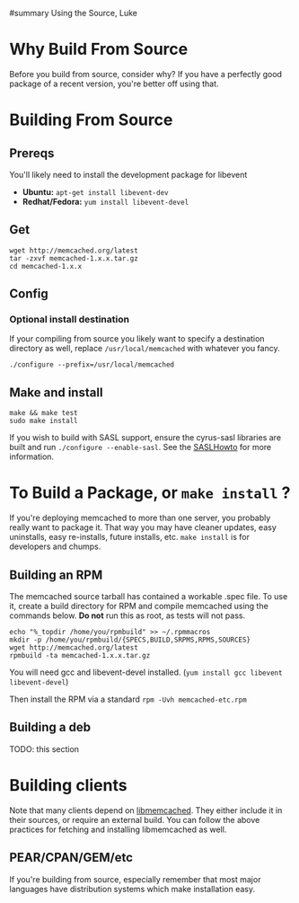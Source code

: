 ﻿#summary Using the Source, Luke



# Why Build From Source #

Before you build from source, consider why? If you have a perfectly good package of a recent version, you're better off using that.

# Building From Source #
## Prereqs ##
You'll likely need to install the development package for libevent
  * **Ubuntu:** `apt-get install libevent-dev`
  * **Redhat/Fedora:** `yum install libevent-devel`
## Get ##
```
wget http://memcached.org/latest
tar -zxvf memcached-1.x.x.tar.gz
cd memcached-1.x.x
```

## Config ##
### Optional install destination ###
If your compiling from source you likely want to specify a destination directory as well, replace `/usr/local/memcached` with whatever you fancy.
```
./configure --prefix=/usr/local/memcached
```
## Make and install ##
```
make && make test
sudo make install
```

If you wish to build with SASL support, ensure the cyrus-sasl libraries are built and run `./configure --enable-sasl`. See the [SASLHowto](SASLHowto.md) for more information.

# To Build a Package, or `make install` ? #

If you're deploying memcached to more than one server, you probably really want to package it. That way you may have cleaner updates, easy uninstalls, easy re-installs, future installs, etc. `make install` is for developers and chumps.

## Building an RPM ##

The memcached source tarball has contained a workable .spec file. To use it, create a build directory for RPM and compile memcached using the commands below. **Do not** run this as root, as tests will not pass.
```
echo "%_topdir /home/you/rpmbuild" >> ~/.rpmmacros
mkdir -p /home/you/rpmbuild/{SPECS,BUILD,SRPMS,RPMS,SOURCES}
wget http://memcached.org/latest
rpmbuild -ta memcached-1.x.x.tar.gz
```
You will need gcc and libevent-devel installed. (`yum install gcc libevent libevent-devel`)

Then install the RPM via a standard `rpm -Uvh memcached-etc.rpm`

## Building a deb ##

TODO: this section

# Building clients #

Note that many clients depend on [libmemcached](http://libmemcached.org). They either include it in their sources, or require an external build. You can follow the above practices for fetching and installing libmemcached as well.

## PEAR/CPAN/GEM/etc ##

If you're building from source, especially remember that most major languages have distribution systems which make installation easy.